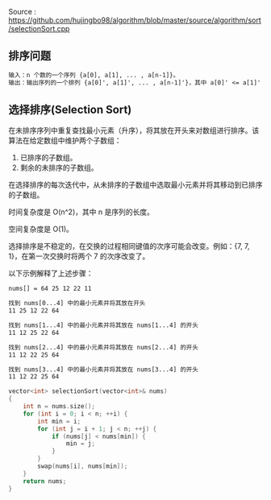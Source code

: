 <!--
 * @Author : Hu Jingbo
 * @Date   : 2021-09-21
-->

Source : <https://github.com/hujingbo98/algorithm/blob/master/source/algorithm/sort/selectionSort.cpp>

## 排序问题

```txt
输入：n 个数的一个序列 {a[0], a[1], ... , a[n-1]}。
输出：输出序列的一个排列 {a[0]', a[1]', ... , a[n-1]'}，其中 a[0]' <= a[1]' <= ... <= a[n-1]'。
```

## 选择排序(Selection Sort)

在未排序序列中重复查找最小元素（升序），将其放在开头来对数组进行排序。该算法在给定数组中维护两个子数组：

1. 已排序的子数组。
2. 剩余的未排序的子数组。

在选择排序的每次迭代中，从未排序的子数组中选取最小元素并将其移动到已排序的子数组。

时间复杂度是 O(n^2)，其中 n 是序列的长度。

空间复杂度是 O(1)。

选择排序是不稳定的，在交换的过程相同键值的次序可能会改变。例如：{7, 7, 1}，在第一次交换时将两个 7 的次序改变了。

以下示例解释了上述步骤：

```txt
nums[] = 64 25 12 22 11

找到 nums[0...4] 中的最小元素并将其放在开头
11 25 12 22 64

找到 nums[1...4] 中的最小元素并将其放在 nums[1...4] 的开头
11 12 25 22 64

找到 nums[2...4] 中的最小元素并将其放在 nums[2...4] 的开头
11 12 22 25 64

找到 nums[3...4] 中的最小元素并将其放在 nums[3...4] 的开头
11 12 22 25 64
```

```c++
vector<int> selectionSort(vector<int>& nums)
{
    int n = nums.size();
    for (int i = 0; i < n; ++i) {
        int min = i;
        for (int j = i + 1; j < n; ++j) {
            if (nums[j] < nums[min]) {
                min = j;
            }
        }
        swap(nums[i], nums[min]);
    }
    return nums;
}
```
